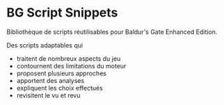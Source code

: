 # BG Script Snippets

Bibliothèque de scripts réutilisables pour Baldur's Gate Enhanced Edition.

Des scripts adaptables qui
- traitent de nombreux aspects du jeu
- contournent des limitations du moteur
- proposent plusieurs approches
- apportent des analyses
- expliquent les choix effectués
- revisitent le vu et revu

